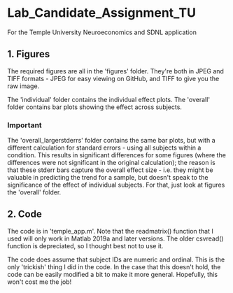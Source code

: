 # Lab_Candidate_Assignment_TU
For the Temple University Neuroeconomics and SDNL application

## 1. Figures

The required figures are all in the 'figures' folder.
They're both in JPEG and TIFF formats - JPEG for easy viewing
on GitHub, and TIFF to give you the raw image.

The 'individual' folder contains the individual effect plots.
The 'overall' folder contains bar plots showing the effect across subjects.

### Important
The 'overall_largerstderrs' folder contains the same bar plots, but
with a different calculation for standard errors - using all subjects
within a condition. This results in significant differences for some
figures (where the differences were not significant in the original calculation); 
the reason is that these stderr bars capture the overall effect size - i.e. they
might be valuable in predicting the trend for a sample, but doesn't speak
to the significance of the effect of individual subjects.
For that, just look at figures the 'overall' folder.

## 2. Code

The code is in 'temple_app.m'.
Note that the readmatrix() function that I used will only work in Matlab 2019a
and later versions. The older csvread() function is depreciated, so I thought
best not to use it.

The code does assume that subject IDs are numeric and ordinal. This is the only
'trickish' thing I did in the code. In the case that this doesn't hold, the code 
can be easily modified a bit to make it more general. Hopefully, this won't cost 
me the job!
